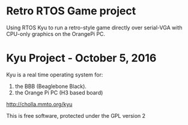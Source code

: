 # Retro RTOS Game project
Using RTOS Kyu to run a retro-style game directly over serial-VGA with CPU-only graphics on the OrangePi PC.

# Kyu Project - October 5, 2016
Kyu is a real time operating system for:

1. the BBB (Beaglebone Black).
2. the Orange Pi PC (H3 based board)

http://cholla.mmto.org/kyu

This is free software, protected under the GPL version 2
